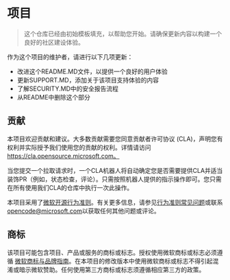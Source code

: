 # 项目

> 这个仓库已经由初始模板填充，以帮助您开始。请确保更新内容以构建一个良好的社区建设体验。

作为这个项目的维护者，请进行以下几项更新：

- 改进这个README.MD文件，以提供一个良好的用户体验
- 更新SUPPORT.MD，添加关于该项目支持体验的内容
- 了解SECURITY.MD中的安全报告流程
- 从README中删除这个部分

## 贡献

本项目欢迎贡献和建议。大多数贡献需要您同意贡献者许可协议 (CLA)，声明您有权利并实际授予我们使用您的贡献的权利。详情请访问 https://cla.opensource.microsoft.com。

当您提交一个拉取请求时，一个CLA机器人将自动确定您是否需要提供CLA并适当装饰PR（例如，状态检查，评论）。只需按照机器人提供的指示操作即可。您只需在所有使用我们CLA的仓库中执行一次此操作。

本项目采用了[微软开源行为准则](https://opensource.microsoft.com/codeofconduct/)。有关更多信息，请参见[行为准则常见问题](https://opensource.microsoft.com/codeofconduct/faq/)或联系[opencode@microsoft.com](mailto:opencode@microsoft.com)以获取任何其他问题或评论。

## 商标

该项目可能包含项目、产品或服务的商标或标志。授权使用微软商标或标志必须遵循 [微软商标与品牌指南](https://www.microsoft.com/en-us/legal/intellectualproperty/trademarks/usage/general)。在本项目的修改版本中使用微软商标或标志不得引起混淆或暗示微软赞助。任何使用第三方商标或标志须遵循相应第三方的政策。